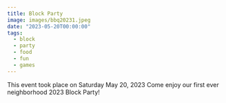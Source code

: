 ```yaml
---
title: Block Party
image: images/bbq20231.jpeg
date: "2023-05-20T00:00:00"
tags:
  - block
  - party
  - food
  - fun
  - games
---
```

This event took place on Saturday May 20, 2023 Come enjoy our first ever neighborhood 2023 Block Party!
